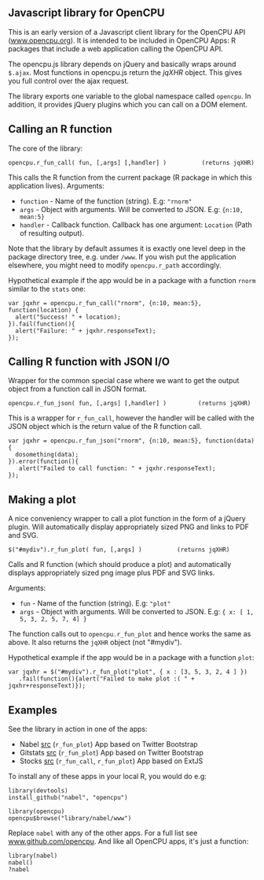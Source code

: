 Javascript library for OpenCPU
------------------------------

This is an early version of a Javascript client library for the OpenCPU API (www.opencpu.org).
It is intended to be included in OpenCPU Apps: R packages that include a web application calling the OpenCPU API. 

The opencpu.js library depends on jQuery and basically wraps around `$.ajax`. 
Most functions in opencpu.js return the *jqXHR* object. This gives you full control over the ajax request.

The library exports one variable to the global namespace called `opencpu`. 
In addition, it provides jQuery plugins which you can call on a DOM element.

Calling an R function
---------------------

The core of the library:

    opencpu.r_fun_call( fun, [,args] [,handler] )          (returns jqXHR)

This calls the R function from the current package (R package in which this application lives). Arguments:

 * `function` - Name of the function (string). E.g: `"rnorm"`
 * `args` - Object with arguments. Will be converted to JSON. E.g: `{n:10, mean:5}`
 * `handler` - Callback function. Callback has one argument: `Location` (Path of resulting output).

Note that the library by default assumes it is exactly one level deep in the package directory tree, e.g. under `/www`. 
If you wish put the application elsewhere, you might need to modify `opencpu.r_path` accordingly. 

Hypothetical example if the app would be in a package with a function `rnorm` similar to the `stats` one: 

    var jqxhr = opencpu.r_fun_call("rnorm", {n:10, mean:5}, function(location) {
      alert("Success! " + location);
    }).fail(function(){
      alert("Failure: " + jqxhr.responseText);
    });


Calling R function with JSON I/O
--------------------------------

Wrapper for the common special case where we want to get the output object from a function call in JSON format.

    opencpu.r_fun_json( fun, [,args] [,handler] )         (returns jqXHR)

This is a wrapper for `r_fun_call`, however the handler will be called with the JSON object which is the return value of the R function call.

    var jqxhr = opencpu.r_fun_json("rnorm", {n:10, mean:5}, function(data){
      dosomething(data);
    }).error(function(){
       alert("Failed to call function: " + jqxhr.responseText);
    });


Making a plot
-------------

A nice conveniency wrapper to call a plot function in the form of a jQuery plugin.
Will automatically display appropriately sized PNG and links to PDF and SVG.

    $("#mydiv").r_fun_plot( fun, [,args] )          (returns jqXHR)

Calls and R function (which should produce a plot) and automatically displays appropriately sized png image plus PDF and SVG links.

Arguments:

 * `fun` - Name of the function (string). E.g: `"plot"`
 * `args` - Object with arguments. Will be converted to JSON. E.g: `{ x: [ 1, 5, 3, 2, 5, 7, 4] }`

The function calls out to `opencpu.r_fun_plot` and hence works the same as above. It also returns the `jqXHR` object (not "#mydiv").

Hypothetical example if the app would be in a package with a function `plot`:

    var jqxhr = $("#mydiv").r_fun_plot("plot", { x : [3, 5, 3, 2, 4 ] })
       .fail(function(){alert("Failed to make plot :( " + jqxhr+responseText)});



Examples
--------

See the library in action in one of the apps:

 * Nabel [src](https://github.com/opencpu/gitstats/blob/master/inst/www/index.html#L32) (`r_fun_plot`) App based on Twitter Bootstrap
 * Gitstats [src](https://github.com/opencpu/nabel/blob/master/inst/www/index.html#L25) (`r_fun_plot`) App based on Twitter Bootstrap
 * Stocks [src](https://github.com/opencpu/stocks/blob/master/inst/www/stocks.js#L248) (`r_fun_call`, `r_fun_plot`) App based on ExtJS

To install any of these apps in your local R, you would do e.g:

    library(devtools)
    install_github("nabel", "opencpu")
    
    library(opencpu)
    opencpu$browse("library/nabel/www")

Replace `nabel` with any of the other apps. For a full list see www.github.com/opencpu. And like all OpenCPU apps, it's just a function:

    library(nabel)
    nabel()
    ?nabel


